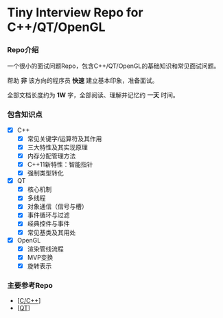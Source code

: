 # Tiny Interview Repo for C++/QT/OpenGL

### Repo介绍

一个很小的面试问题Repo，包含C++/QT/OpenGL的基础知识和常见面试问题。

帮助 **非** 该方向的程序员 **快速**  建立基本印象，准备面试。

全部文档长度约为 **1W** 字，全部阅读、理解并记忆约 **一天** 时间。

### 包含知识点

* [X] C++
  * [X] 常见关键字/运算符及其作用
  * [X] 三大特性及其实现原理
  * [X] 内存分配管理方法
  * [X] C++11新特性：智能指针
  * [X] 强制类型转化
* [X] QT
  * [X] 核心机制
  * [X] 多线程
  * [X] 对象通信（信号与槽）
  * [X] 事件循环与过滤
  * [X] 经典控件与事件
  * [X] 常见基类及其用处
* [X] OpenGL
  * [X] 渲染管线流程
  * [X] MVP变换
  * [X] 旋转表示

### 主要参考Repo

* [[C/C++](https://github.com/huihut/interview)]
* [[QT](https://github.com/0voice/qt_interview_reference)]
